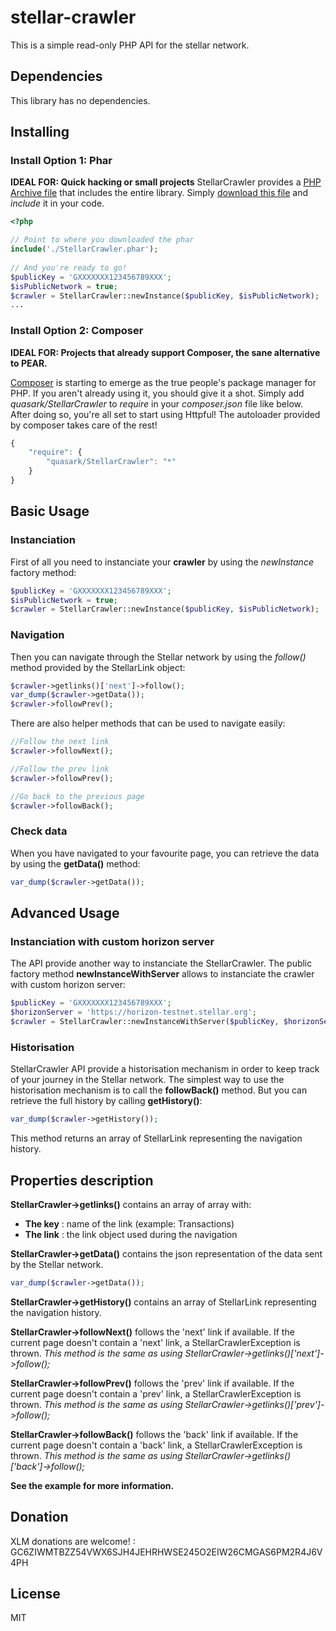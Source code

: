 # stellar-crawler

This is a simple read-only PHP API for the stellar network.

## Dependencies

This library has no dependencies.

## Installing

### Install Option 1: Phar

**IDEAL FOR: Quick hacking or small projects**
StellarCrawler provides a [PHP Archive file](https://github.com/HerveKoener/stellar-crawler-php/blob/master/stellarCrawler.phar) that includes the entire library. Simply [download this file](https://github.com/HerveKoener/stellar-crawler-php/blob/master/stellarCrawler.phar) and *include* it in your code.

```php
<?php

// Point to where you downloaded the phar
include('./StellarCrawler.phar');
 
// And you're ready to go!
$publicKey = 'GXXXXXXX123456789XXX';
$isPublicNetwork = true;
$crawler = StellarCrawler::newInstance($publicKey, $isPublicNetwork);
...
```

### Install Option 2: Composer

**IDEAL FOR: Projects that already support Composer, the sane alternative to PEAR.**

[Composer](https://getcomposer.org/) is starting to emerge as the true people's package manager for PHP. If you aren't already using it, you should give it a shot. Simply add *quasark/StellarCrawler* to *require* in your *composer.json* file like below. After doing so, you're all set to start using Httpful! The autoloader provided by composer takes care of the rest!

```javascript
{
    "require": {
        "quasark/StellarCrawler": "*"
    }
}
```

## Basic Usage

### Instanciation

First of all you need to instanciate your **crawler** by using the *newInstance* factory method:

```php
$publicKey = 'GXXXXXXX123456789XXX';
$isPublicNetwork = true;
$crawler = StellarCrawler::newInstance($publicKey, $isPublicNetwork);
```

### Navigation

Then you can navigate through the Stellar network by using the *follow()* method provided by the StellarLink object:

```php
$crawler->getlinks()['next']->follow();
var_dump($crawler->getData());
$crawler->followPrev();
```

There are also helper methods that can be used to navigate easily:

```php
//Follow the next link
$crawler->followNext();

//Follow the prev link
$crawler->followPrev();

//Go back to the previous page
$crawler->followBack();
```

### Check data

When you have navigated to your favourite page, you can retrieve the data by using the **getData()** method:

```php
var_dump($crawler->getData());
```

## Advanced Usage

### Instanciation with custom horizon server

The API provide another way to instanciate the StellarCrawler. The public factory method **newInstanceWithServer** allows to instanciate the crawler with custom horizon server:

```php
$publicKey = 'GXXXXXXX123456789XXX';
$horizonServer = 'https://horizon-testnet.stellar.org';
$crawler = StellarCrawler::newInstanceWithServer($publicKey, $horizonServer);
```

### Historisation

StellarCrawler API provide a historisation mechanism in order to keep track of your journey in the Stellar network. The simplest way to use the historisation mechanism is to call the **followBack()** method. But you can retrieve the full history by calling **getHistory()**:

```php
var_dump($crawler->getHistory());
```

This method returns an array of StellarLink representing the navigation history.

## Properties description

**StellarCrawler->getlinks()** contains an array of array with:

 * **The key** : name of the link (example: Transactions)
 * **The link** : the link object used during the navigation

**StellarCrawler->getData()** contains the json representation of the data sent by the Stellar network.

```php
var_dump($crawler->getData());
```

**StellarCrawler->getHistory()** contains an array of StellarLink representing the navigation history.

**StellarCrawler->followNext()** follows the 'next' link if available. If the current page doesn't contain a 'next' link, a StellarCrawlerException is thrown. *This method is the same as using StellarCrawler->getlinks()['next']->follow();*

**StellarCrawler->followPrev()** follows the 'prev' link if available. If the current page doesn't contain a 'prev' link, a StellarCrawlerException is thrown. *This method is the same as using StellarCrawler->getlinks()['prev']->follow();*

**StellarCrawler->followBack()** follows the 'back' link if available. If the current page doesn't contain a 'back' link, a StellarCrawlerException is thrown. *This method is the same as using StellarCrawler->getlinks()['back']->follow();*

**See the example for more information.**

## Donation

XLM donations are welcome! : GC6ZIWMTBZZ54VWX6SJH4JEHRHWSE245O2EIW26CMGAS6PM2R4J6V4PH

## License

MIT